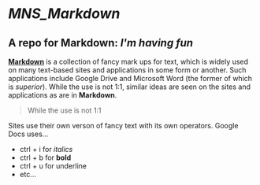 # *MNS_Markdown*
## A repo for Markdown: _I'm having fun_


**[Markdown](https://commonmark.org/help/)** is a collection of fancy mark ups for text, which is widely used on many text-based sites and applications in some form or another. Such applications include Google Drive and Microsoft Word (the former of which is *superior*). While the use is not 1:1, similar ideas are seen on the sites and applications as are in **Markdown**. 
> While the use is not 1:1

Sites use their own verson of fancy text with its own operators.
Google Docs uses... 
* ctrl + i for *italics*
* ctrl + b for **bold**
* ctrl + u for underline
* etc... 
